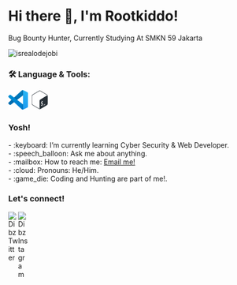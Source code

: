 # <summary><strong>Hi there :wave:, I'm Rootkiddo!</strong></summary>
Bug Bounty Hunter, Currently Studying At SMKN 59 Jakarta
<p align="left"> <img src="https://komarev.com/ghpvc/?username=rootkiddoo&label=Profile%20views&color=0e75b6&style=flat" alt="isrealodejobi" />
</p>

###  <summary><strong>:hammer_and_wrench: Language & Tools:</strong></summary>
<p>
    <div>
    <img src="https://github.com/devicons/devicon/blob/master/icons/vscode/vscode-original.svg" title="vscode" alt="vscode" width="40" height="40" />
    <img src="https://github.com/devicons/devicon/blob/master/icons/bash/bash-plain.svg" title="bash" alt="bash" width="40" height="40" color="white" />
    </div>
</p>

### <summary><strong>Yosh!</strong></summary>
<p>
    - :keyboard: I’m currently learning Cyber Security & Web Developer. </br>
    - :speech_balloon: Ask me about anything.</br>
    - :mailbox: How to reach me: <a href="mailto:dibzalderson@gmail.com">Email me!</a>  </br>
    - :cloud: Pronouns: He/Him. </br>
    - :game_die: Coding and Hunting are part of me!. </br>
<p>
 
### <summary><strong>Let's connect!</strong></summary>
<a href="https://x.com/rexpyz">
  <img align="left" alt="Dibz Twitter" width="20px" src="https://simpleicons.org/icons/x.svg" />
</a>
<a href="https://www.instagram.com//">
  <img align="left" alt="Dibz Instagram" width="20px" src="https://simpleicons.org/icons/instagram.svg" />
</a>
